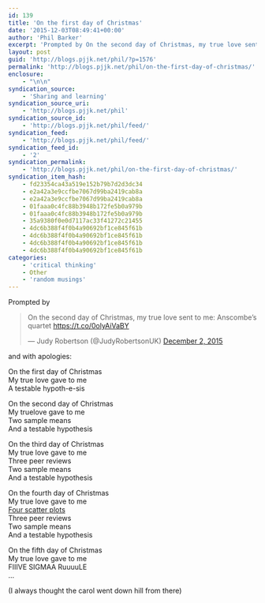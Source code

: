 ```yaml
---
id: 139
title: 'On the first day of Christmas'
date: '2015-12-03T08:49:41+00:00'
author: 'Phil Barker'
excerpt: 'Prompted by On the second day of Christmas, my true love sent to me: Anscombe&rsquo;s quartet https://t.co/0olyAiVaBY &mdash; Judy Robertson (@JudyRobertsonUK) December 2, 2015 and with apologies: On the first day of Christmas My true love gave to me A testable hypoth-e-sis On the second day of Christmas My truelove gave to me Two sample &hellip; <a href="http://blogs.pjjk.net/phil/on-the-first-day-of-christmas/">Continue reading <span>On the first day of Christmas</span> <span>&rarr;</span></a>'
layout: post
guid: 'http://blogs.pjjk.net/phil/?p=1576'
permalink: 'http://blogs.pjjk.net/phil/on-the-first-day-of-christmas/'
enclosure:
    - "\n\n"
syndication_source:
    - 'Sharing and learning'
syndication_source_uri:
    - 'http://blogs.pjjk.net/phil'
syndication_source_id:
    - 'http://blogs.pjjk.net/phil/feed/'
syndication_feed:
    - 'http://blogs.pjjk.net/phil/feed/'
syndication_feed_id:
    - '2'
syndication_permalink:
    - 'http://blogs.pjjk.net/phil/on-the-first-day-of-christmas/'
syndication_item_hash:
    - fd23354ca43a519e152b79b7d2d3dc34
    - e2a42a3e9ccfbe7067d99ba2419cab8a
    - e2a42a3e9ccfbe7067d99ba2419cab8a
    - 01faaa0c4fc88b3948b172fe5b0a979b
    - 01faaa0c4fc88b3948b172fe5b0a979b
    - 35a9380f0e0d7117ac33f41272c21455
    - 4dc6b388f4f0b4a90692bf1ce845f61b
    - 4dc6b388f4f0b4a90692bf1ce845f61b
    - 4dc6b388f4f0b4a90692bf1ce845f61b
    - 4dc6b388f4f0b4a90692bf1ce845f61b
categories:
    - 'critical thinking'
    - Other
    - 'random musings'
---
```


Prompted by

> On the second day of Christmas, my true love sent to me: Anscombe’s quartet <https://t.co/0olyAiVaBY>
> 
> — Judy Robertson (@JudyRobertsonUK) [December 2, 2015](https://twitter.com/JudyRobertsonUK/status/672041026337443841)

<script async="" charset="utf-8" src="http://platform.twitter.com/widgets.js"></script> and with apologies:

On the first day of Christmas  
My true love gave to me  
A testable hypoth-e-sis

On the second day of Christmas  
My truelove gave to me  
Two sample means  
And a testable hypothesis

On the third day of Christmas  
My true love gave to me  
Three peer reviews  
Two sample means  
And a testable hypothesis

On the fourth day of Christmas  
My true love gave to me  
[Four scatter plots](http://judyrobertson.typepad.com/judy_robertson/2015/12/on-the-second-day-of-christmas-my-true-love-sent-to-me-anscombes-quartet.html)  
Three peer reviews  
Two sample means  
And a testable hypothesis

On the fifth day of Christmas  
My true love gave to me  
FIIIVE SIGMAA RuuuuLE  
…

(I always thought the carol went down hill from there)